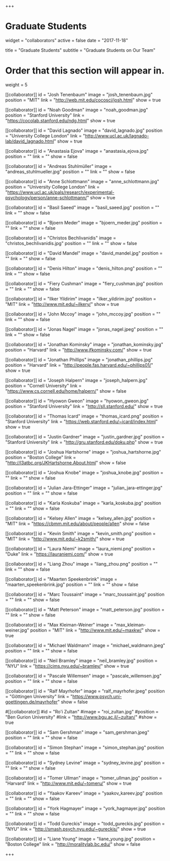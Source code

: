 +++
# Graduate Students
widget = "collaborators"
active = false
date = "2017-11-18"

title = "Graduate Students"
subtitle = "Graduate Students on Our Team"

# Order that this section will appear in.
weight = 5

[[collaborator]]
	id = "Josh Tenenbaum"
	image = "josh_tenenbaum.jpg"
	position = "MIT"
	link = "http://web.mit.edu/cocosci/josh.html"
	show = true

[[collaborator]]
	id = "Noah Goodman"
	image = "noah_goodman.jpg"
	position = "Stanford University"
	link = "https://cocolab.stanford.edu/ndg.html"
	show = true

[[collaborator]]
	id = "David Lagnado"
	image = "david_lagnado.jpg"
	position = "University College London"
	link = "http://www.ucl.ac.uk/lagnado-lab/david_lagnado.html"
	show = true

[[collaborator]]
	id = "Anastasia Ejova"
	image = "anastasia_ejova.jpg"
	position = ""
	link = ""
	show = false

[[collaborator]]
	id = "Andreas Stuhlmüller"
	image = "andreas_stuhlmueller.jpg"
	position = ""
	link = ""
	show = false

[[collaborator]]
	id = "Anne Schlottmann"
	image = "anne_schlottmann.jpg"
	position = "University College London"
	link = "https://www.ucl.ac.uk/pals/research/experimental-psychology/person/anne-schlottmann/"
	show = true

[[collaborator]]
	id = "Basil Saeed"
	image = "basil_saeed.jpg"
	position = ""
	link = ""
	show = false

[[collaborator]]
	id = "Bjoern Meder"
	image = "bjoern_meder.jpg"
	position = ""
	link = ""
	show = false

[[collaborator]]
	id = "Christos Bechlivanidis"
	image = "christos_bechlivanidis.jpg"
	position = ""
	link = ""
	show = false

[[collaborator]]
	id = "David Mandel"
	image = "david_mandel.jpg"
	position = ""
	link = ""
	show = false

[[collaborator]]
	id = "Denis Hilton"
	image = "denis_hilton.png"
	position = ""
	link = ""
	show = false

[[collaborator]]
	id = "Fiery Cushman"
	image = "fiery_cushman.jpg"
	position = ""
	link = ""
	show = false

[[collaborator]]
	id = "Ilker Yildirim"
	image = "ilker_yildirim.jpg"
	position = "MIT"
	link = "http://www.mit.edu/~ilkery/"
	show = true

[[collaborator]]
	id = "John Mccoy"
	image = "john_mccoy.jpg"
	position = ""
	link = ""
	show = false

[[collaborator]]
	id = "Jonas Nagel"
	image = "jonas_nagel.jpeg"
	position = ""
	link = ""
	show = false

[[collaborator]]
	id = "Jonathan Kominsky"
	image = "jonathan_kominsky.jpg"
	position = "Harvard"
	link = "http://www.jfkominsky.com/"
	show = true

[[collaborator]]
	id = "Jonathan Phillips"
	image = "jonathan_phillips.jpg"
	position = "Harvard"
	link = "http://people.fas.harvard.edu/~phillips01/"
	show = true

[[collaborator]]
	id = "Joseph Halpern"
	image = "joseph_halpern.jpg"
	position = "Cornell University"
	link = "https://www.cs.cornell.edu/home/halpern/"
	show = false

[[collaborator]]
	id = "Hyowon Gweon"
	image = "hyowon_gweon.jpg"
	position = "Stanford University"
	link = "http://sll.stanford.edu/"
	show = true

[[collaborator]]
	id = "Thomas Icard"
	image = "thomas_icard.png"
	position = "Stanford University"
	link = "https://web.stanford.edu/~icard/index.html"
	show = true

[[collaborator]]
	id = "Justin Gardner"
	image = "justin_gardner.jpg"
	position = "Stanford University"
	link = "http://gru.stanford.edu/doku.php"
	show = true

[[collaborator]]
	id = "Joshua Hartshorne"
	image = "joshua_hartshorne.jpg"
	position = "Boston College"
	link = "http://l3atbc.org/JKHartshorne.About.html"
	show = false

[[collaborator]]
	id = "Joshua Knobe"
	image = "joshua_knobe.jpg"
	position = ""
	link = ""
	show = false

[[collaborator]]
	id = "Julian Jara-Ettinger"
	image = "julian_jara-ettinger.jpg"
	position = ""
	link = ""
	show = false

[[collaborator]]
	id = "Karla Koskuba"
	image = "karla_koskuba.jpg"
	position = ""
	link = ""
	show = false

[[collaborator]]
	id = "Kelsey Allen"
	image = "kelsey_allen.jpg"
	position = "MIT"
	link = "https://cbmm.mit.edu/about/people/allen"
	show = false

[[collaborator]]
	id = "Kevin Smith"
	image = "kevin_smith.png"
	position = "MIT"
	link = "http://www.mit.edu/~k2smith/"
	show = true

[[collaborator]]
	id = "Laura Niemi"
	image = "laura_niemi.png"
	position = "Duke"
	link = "https://lauraniemi.com/"
	show = true

[[collaborator]]
	id = "Liang Zhou"
	image = "liang_zhou.png"
	position = ""
	link = ""
	show = false

[[collaborator]]
	id = "Maarten Speekenbrink"
	image = "maarten_speekenbrink.jpg"
	position = ""
	link = ""
	show = false

[[collaborator]]
	id = "Marc Toussaint"
	image = "marc_toussaint.jpg"
	position = ""
	link = ""
	show = false

[[collaborator]]
	id = "Matt Peterson"
	image = "matt_peterson.jpg"
	position = ""
	link = ""
	show = false

[[collaborator]]
	id = "Max Kleiman-Weiner"
	image = "max_kleiman-weiner.jpg"
	position = "MIT"
	link = "http://www.mit.edu/~maxkw/"
	show = true

[[collaborator]]
	id = "Michael Waldmann"
	image = "michael_waldmann.jpeg"
	position = ""
	link = ""
	show = false

[[collaborator]]
	id = "Neil Bramley"
	image = "neil_bramley.jpg"
	position = "NYU"
	link = "https://cims.nyu.edu/~bramley/"
	show = true

[[collaborator]]
	id = "Pascale Willemsen"
	image = "pascale_willemsen.jpg"
	position = ""
	link = ""
	show = false

[[collaborator]]
	id = "Ralf Mayrhofer"
	image = "ralf_mayrhofer.jpeg"
	position = "Göttingen University"
	link = "https://www.psych.uni-goettingen.de/mayrhofer"
	show = false

#[[collaborator]]
	#id = "Ro'i Zultan"
	#image = "roi_zultan.jpg"
	#position = "Ben Gurion University"
	#link = "http://www.bgu.ac.il/~zultan/"
	#show = true

[[collaborator]]
	id = "Sam Gershman"
	image = "sam_gershman.jpeg"
	position = ""
	link = ""
	show = false

[[collaborator]]
	id = "Simon Stephan"
	image = "simon_stephan.jpg"
	position = ""
	link = ""
	show = false

[[collaborator]]
	id = "Sydney Levine"
	image = "sydney_levine.jpg"
	position = ""
	link = ""
	show = false

[[collaborator]]
	id = "Tomer Ullman"
	image = "tomer_ullman.jpg"
	position = "Harvard"
	link = "http://www.mit.edu/~tomeru/"
	show = true

[[collaborator]]
	id = "Yaakov Kareev"
	image = "yaakov_kareev.jpg"
	position = ""
	link = ""
	show = false

[[collaborator]]
	id = "York Hagmayer"
	image = "york_hagmayer.jpg"
	position = ""
	link = ""
	show = false

[[collaborator]]
	id = "Todd Gureckis"
	image = "todd_gureckis.jpg"
	position = "NYU"
	link = "http://smash.psych.nyu.edu/~gureckis/"
	show = true

[[collaborator]]
	id = "Liane Young"
	image = "liane_young.jpg"
	position = "Boston College"
	link = "http://moralitylab.bc.edu/"
	show = false



+++